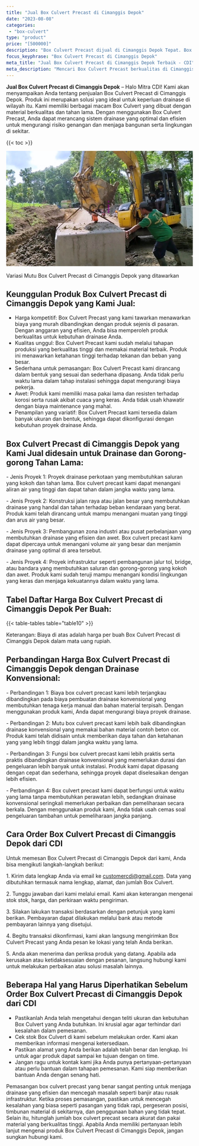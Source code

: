 ```yaml
---
title: "Jual Box Culvert Precast di Cimanggis Depok"
date: "2023-08-08"
categories:
 - "box-culvert"
type: "product"
price: "[500000]"
description: "Box Culvert Precast dijual di Cimanggis Depok Tepat. Box Culvert Precast ini menjadi solusi utama dalam proyek pembangunan sebagai bahan infrastruktur yang handal dan tahan lama. Konsultasikan kebutuhan Anda sekarang."
focus_keyphrase: "Box Culvert Precast di Cimanggis Depok"
meta_title: "Jual Box Culvert Precast di Cimanggis Depok Terbaik - CDI"
meta_description: "Mencari Box Culvert Precast berkualitas di Cimanggis Depok? Kami adalah solusi tepat dengan kualitas premium. Klik untuk penawaran istimewa."
---
```


**Jual Box Culvert Precast di Cimanggis Depok** – Halo Mitra CDI! Kami akan menyampaikan Anda tentang penjualan Box Culvert Precast di Cimanggis Depok. Produk ini merupakan solusi yang ideal untuk keperluan drainase di wilayah itu. Kami memiliki berbagai macam Box Culvert yang dibuat dengan material berkualitas dan tahan lama. Dengan menggunakan Box Culvert Precast, Anda dapat merancang sistem drainase yang optimal dan efisien untuk mengurangi risiko genangan dan menjaga bangunan serta lingkungan di sekitar.

{{< toc >}}

![Jual Box Culvert Precast di Cimanggis Depok](/images/box-culvert/box-culvert-09.jpg)

Variasi Mutu Box Culvert Precast di Cimanggis Depok yang ditawarkan 

## Keunggulan Produk Box Culvert Precast di Cimanggis Depok yang Kami Jual:

*   Harga kompetitif: Box Culvert Precast yang kami tawarkan menawarkan biaya yang murah dibandingkan dengan produk sejenis di pasaran. Dengan anggaran yang efisien, Anda bisa memperoleh produk berkualitas untuk kebutuhan drainase Anda.
*   Kualitas unggul: Box Culvert Precast kami sudah melalui tahapan produksi yang berkualitas tinggi dan memakai material terbaik. Produk ini menawarkan ketahanan tinggi terhadap tekanan dan beban yang besar.
*   Sederhana untuk pemasangan: Box Culvert Precast kami dirancang dalam bentuk yang sesuai dan sederhana dipasang. Anda tidak perlu waktu lama dalam tahap instalasi sehingga dapat mengurangi biaya pekerja.
*   Awet: Produk kami memiliki masa pakai lama dan resisten terhadap korosi serta rusak akibat cuaca yang keras. Anda tidak usah khawatir dengan biaya maintenance yang mahal.
*   Penampilan yang variatif: Box Culvert Precast kami tersedia dalam banyak ukuran dan bentuk, sehingga dapat dikonfigurasi dengan kebutuhan proyek drainase Anda.

## Box Culvert Precast di Cimanggis Depok yang Kami Jual didesain untuk Drainase dan Gorong-gorong Tahan Lama:

\- Jenis Proyek 1: Proyek drainase perkotaan yang membutuhkan saluran yang kokoh dan tahan lama. Box culvert precast kami dapat menangani aliran air yang tinggi dan dapat tahan dalam jangka waktu yang lama.

\- Jenis Proyek 2: Konstruksi jalan raya atau jalan besar yang membutuhkan drainase yang handal dan tahan terhadap beban kendaraan yang berat. Produk kami telah dirancang untuk mampu menangani muatan yang tinggi dan arus air yang besar.

\- Jenis Proyek 3: Pembangunan zona industri atau pusat perbelanjaan yang membutuhkan drainase yang efisien dan awet. Box culvert precast kami dapat dipercaya untuk menangani volume air yang besar dan menjamin drainase yang optimal di area tersebut.

\- Jenis Proyek 4: Proyek infrastruktur seperti pembangunan jalur tol, bridge, atau bandara yang membutuhkan saluran dan gorong-gorong yang kokoh dan awet. Produk kami sudah teruji mampu menangani kondisi lingkungan yang keras dan menjaga kekuatannya dalam waktu yang lama.

## Tabel Daftar Harga Box Culvert Precast di Cimanggis Depok Per Buah:

{{< table-tables table="table10" >}}

Keterangan: Biaya di atas adalah harga per buah Box Culvert Precast di Cimanggis Depok dalam mata uang rupiah.

## Perbandingan Harga Box Culvert Precast di Cimanggis Depok dengan Drainase Konvensional:

\- Perbandingan 1: Biaya box culvert precast kami lebih terjangkau dibandingkan pada biaya pembuatan drainase konvensional yang membutuhkan tenaga kerja manual dan bahan material terpisah. Dengan menggunakan produk kami, Anda dapat mengurangi biaya proyek drainase.

\- Perbandingan 2: Mutu box culvert precast kami lebih baik dibandingkan drainase konvensional yang memakai bahan material contoh beton cor. Produk kami telah didisain untuk memberikan daya tahan dan ketahanan yang yang lebih tinggi dalam jangka waktu yang lama.

\- Perbandingan 3: Fungsi box culvert precast kami lebih praktis serta praktis dibandingkan drainase konvensional yang memerlukan durasi dan pengeluaran lebih banyak untuk instalasi. Produk kami dapat dipasang dengan cepat dan sederhana, sehingga proyek dapat diselesaikan dengan lebih efisien.

\- Perbandingan 4: Box culvert precast kami dapat berfungsi untuk waktu yang lama tanpa membutuhkan perawatan lebih, sedangkan drainase konvensional seringkali memerlukan perbaikan dan pemeliharaan secara berkala. Dengan menggunakan produk kami, Anda tidak usah cemas soal pengeluaran tambahan untuk pemeliharaan jangka panjang.

## Cara Order Box Culvert Precast di Cimanggis Depok dari CDI

Untuk memesan Box Culvert Precast di Cimanggis Depok dari kami, Anda bisa mengikuti langkah-langkah berikut:

1\.  Kirim data lengkap Anda via email ke customercdi@gmail.com. Data yang dibutuhkan termasuk nama lengkap, alamat, dan jumlah Box Culvert.

2\.  Tunggu jawaban dari kami melalui email. Kami akan keterangan mengenai stok stok, harga, dan perkiraan waktu pengiriman.

3\.  Silakan lakukan transaksi berdasarkan dengan petunjuk yang kami berikan. Pembayaran dapat dilakukan melalui bank atau metode pembayaran lainnya yang disetujui.

4\.  Begitu transaksi dikonfirmasi, kami akan langsung mengirimkan Box Culvert Precast yang Anda pesan ke lokasi yang telah Anda berikan.

5\.  Anda akan menerima dan periksa produk yang datang. Apabila ada kerusakan atau ketidaksesuaian dengan pesanan, langsung hubungi kami untuk melakukan perbaikan atau solusi masalah lainnya.

## Beberapa Hal yang Harus Diperhatikan Sebelum Order Box Culvert Precast di Cimanggis Depok dari CDI

*   Pastikanlah Anda telah mengetahui dengan teliti ukuran dan kebutuhan Box Culvert yang Anda butuhkan. Ini krusial agar agar terhindar dari kesalahan dalam pemesanan.
*   Cek stok Box Culvert di kami sebelum melakukan order. Kami akan memberikan informasi mengenai ketersediaan.
*   Pastikan alamat yang Anda berikan adalah telah benar dan lengkap. Ini untuk agar produk dapat sampai ke tujuan dengan on time.
*   Jangan ragu untuk kontak kami jika Anda punya pertanyaan-pertanyaan atau perlu bantuan dalam tahapan pemesanan. Kami siap memberikan bantuan Anda dengan senang hati.

Pemasangan box culvert precast yang benar sangat penting untuk menjaga drainase yang efisien dan mencegah masalah seperti banjir atau rusak infrastruktur. Ketika proses pemasangan, pastikan untuk mencegah kesalahan yang biasa seperti pasangan yang tidak rapi, pergeseran posisi, timbunan material di sekitarnya, dan penggunaan bahan yang tidak tepat. Selain itu, hitunglah jumlah box culvert precast secara akurat dan pakai material yang berkualitas tinggi. Apabila Anda memiliki pertanyaan lebih lanjut mengenai produk Box Culvert Precast di Cimanggis Depok, jangan sungkan hubungi kami.